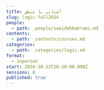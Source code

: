 ```yaml
---
title: آشنایی با منطق
slug: logic-fall2024
people:
  - path: _people/saeidehbahrami.md
contents:
  - path: _contents/courses.md
categories:
  - path: _categories/logic.md
format:
  - inperson
start: 2024-10-23T20:30:00.000Z
sessions: 8
published: true
---
```



